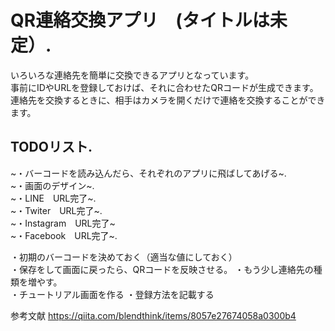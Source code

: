 # QR連絡交換アプリ　(タイトルは未定）. 

いろいろな連絡先を簡単に交換できるアプリとなっています。    
事前にIDやURLを登録しておけば、それに合わせたQRコードが生成できます。  
連絡先を交換するときに、相手はカメラを開くだけで連絡を交換することができます。




## TODOリスト.   
~・バーコードを読み込んだら、それぞれのアプリに飛ばしてあげる~.       
~・画面のデザイン~.  
~・LINE　URL完了~.    
~・Twiter　URL完了~.   
~・Instagram　URL完了~    
~・Facebook　URL完了~. 

・初期のバーコードを決めておく（適当な値にしておく）  
・保存をして画面に戻ったら、QRコードを反映させる。 
・もう少し連絡先の種類を増やす。      
・チュートリアル画面を作る
・登録方法を記載する



参考文献
https://qiita.com/blendthink/items/8057e27674058a0300b4

